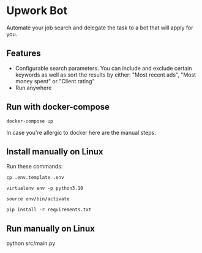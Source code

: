 # Upwork Bot

Automate your job search and delegate the task to a bot that will apply for you.

## Features
- Configurable search parameters. You can include and exclude certain keywords as well as sort the results by either: "Most recent ads", "Most money spent" or "Client rating"
- Run anywhere


## Run with docker-compose
`docker-compose up`

In case you're allergic to docker here are the manual steps:

## Install manually on Linux
Run these commands: 

`
cp .env.template .env
`

`
virtualenv env -p python3.10
`

`
source env/bin/activate
`

`
pip install -r requirements.txt
`

## Run manually on Linux

python src/main.py